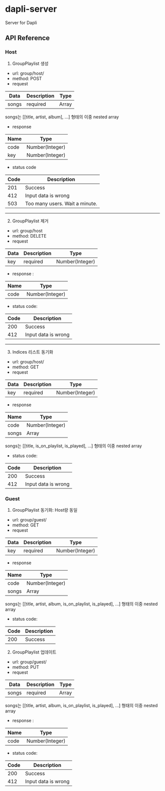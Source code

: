 # dapli-server
Server for Dapli

## API Reference

### Host

1. GroupPlaylist 생성

- url: group/host/
- method: POST
- request

|Data|Description|Type|
|---|---|---|
|songs|required|Array|
songs는 [[title, artist, album], ...] 형태의 이중 nested array

- response

|Name|Type|
|---|---|
|code|Number(Integer)|
|key|Number(Integer)|

- status code

|Code|Description|
|---|---|
|201|Success|
|412|Input data is wrong|
|503|Too many users. Wait a minute.|

-----

2. GroupPlaylist 제거

- url: group/host
- method: DELETE
- request

|Data|Description|Type|
|---|---|---|
|key|required|Number(Integer)|

- response :

|Name|Type|
|---|---|
|code|Number(Integer)|

- status code:

|Code|Description|
|---|---|
|200|Success|
|412|Input data is wrong|

-----

3. Indices 리스트 동기화

- url: group/host/
- method: GET
- request

|Data|Description|Type|
|---|---|---|
|key|required|Number(Integer)|

- response

|Name|Type|
|---|---|
|code|Number(Integer)|
|songs|Array|
songs는 [[title, is_on_playlist, is_played], ...] 형태의 이중 nested array

- status code:

|Code|Description|
|---|---|
|200|Success|
|412|Input data is wrong|


### Guest

1. GroupPlaylist 동기화: Host랑 동일

- url: group/guest/
- method: GET
- request

|Data|Description|Type|
|---|---|---|
|key|required|Number(Integer)|

- response

|Name|Type|
|---|---|
|code|Number(Integer)|
|songs|Array|
songs는 [[title, artist, album, is_on_playlist, is_played], ...] 형태의 이중 nested array

- status code:

|Code|Description|
|---|---|
|200|Success|

2. GroupPlaylist 업데이트

- url: group/guest/
- method: PUT
- request

|Data|Description|Type|
|---|---|---|
|songs|required|Array|
songs는 [[title, artist, album, is_on_playlist, is_played], ...] 형태의 이중 nested array

- response :

|Name|Type|
|---|---|
|code|Number(Integer)|

- status code:

|Code|Description|
|---|---|
|200|Success|
|412|Input data is wrong|
